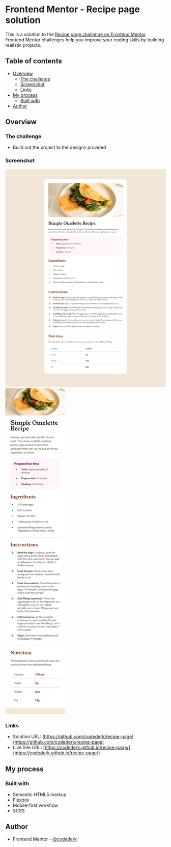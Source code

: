 # Frontend Mentor - Recipe page solution

This is a solution to the [Recipe page challenge on Frontend Mentor](https://www.frontendmentor.io/challenges/recipe-page-KiTsR8QQKm). Frontend Mentor challenges help you improve your coding skills by building realistic projects.

## Table of contents

- [Overview](#overview)
  - [The challenge](#the-challenge)
  - [Screenshot](#screenshot)
  - [Links](#links)
- [My process](#my-process)
  - [Built with](#built-with)
- [Author](#author)

## Overview

### The challenge

- Build out the project to the designs provided

### Screenshot

![](./screenshot/Screen%20Shot%202024-07-17%20at%2021.15.42.png)
![](./screenshot/Screen%20Shot%202024-07-17%20at%2021.16.34.png)

### Links

- Solution URL: [https://github.com/codederk/recipe-page](https://github.com/codederk/recipe-page)
- Live Site URL: [https://codederk.github.io/recipe-page/](https://codederk.github.io/recipe-page/)

## My process

### Built with

- Semantic HTML5 markup
- Flexbox
- Mobile-first workflow
- SCSS

## Author

- Frontend Mentor - [@codederk](https://www.frontendmentor.io/profile/codederk)
